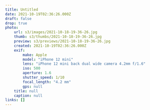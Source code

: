 ```yaml
---
title: Untitled
date: 2021-10-19T02:36:26.000Z
draft: false
drop: true
photo:
    url: s3/images/2021-10-18-19-36-26.jpg
    thumb: s3/thumbs/2021-10-18-19-36-26.jpg
    preview: s3/previews/2021-10-18-19-36-26.jpg
    created: 2021-10-19T02:36:26.000Z
    exif:
        make: Apple
        model: "iPhone 12 mini"
        lens: "iPhone 12 mini back dual wide camera 4.2mm f/1.6"
        iso: 500
        aperture: 1.6
        shutter_speed: 1/10
        focal_length: "4.2 mm"
        gps: null
    title: null
    caption: null
links: []
---
```


